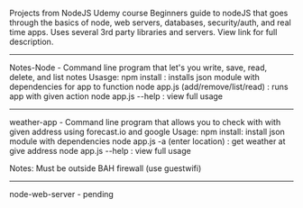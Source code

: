 Projects from NodeJS Udemy course
Beginners guide to nodeJS that goes through the basics of node, web servers, databases, security/auth, and real time apps. Uses several 3rd party libraries and servers. View link for full description.


---

Notes-Node - Command line program that let's you write, save, read, delete, and list notes
Usasge:
	npm install : installs json module with dependencies for app to function
	node app.js (add/remove/list/read) : runs app with given action
	node app.js --help : view full usage

---

weather-app - Command line program that allows you to check with with given address using forecast.io and google
Usage:
	npm install: install json module with dependencies
	node app.js -a (enter location) : get weather at give address
	node app.js --help : view full usage

Notes:
	Must be outside BAH firewall (use guestwifi)

---

node-web-server - pending
